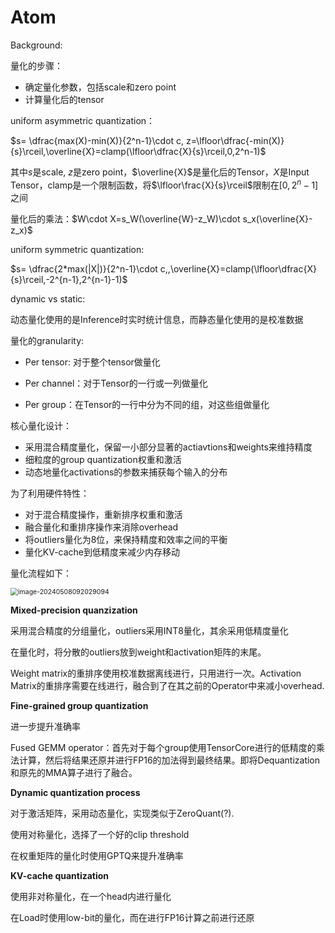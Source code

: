 # Atom

Background:

量化的步骤：

+ 确定量化参数，包括scale和zero point
+ 计算量化后的tensor

uniform asymmetric quantization：

$s= \dfrac{max(X)-min(X)}{2^n-1}\cdot c, z=\lfloor\dfrac{-min(X)}{s}\rceil,\overline{X}=clamp(\lfloor\dfrac{X}{s}\rceil,0,2^n-1)$

其中$s$是scale, $z$是zero point，$\overline{X}$是量化后的Tensor，$X$是Input Tensor，clamp是一个限制函数，将$\lfloor\frac{X}{s}\rceil$限制在$[0,2^n-1]$之间

量化后的乘法：$W\cdot X=s_W(\overline{W}-z_W)\cdot s_x(\overline{X}-z_x)$

uniform symmetric quantization:

$s= \dfrac{2*max(|X|)}{2^n-1}\cdot c,,\overline{X}=clamp(\lfloor\dfrac{X}{s}\rceil,-2^{n-1},2^{n-1}-1)$

dynamic vs static: 

动态量化使用的是Inference时实时统计信息，而静态量化使用的是校准数据

量化的granularity:

+ Per tensor: 对于整个tensor做量化

+ Per channel：对于Tensor的一行或一列做量化

+ Per group：在Tensor的一行中分为不同的组，对这些组做量化

  

核心量化设计：

+ 采用混合精度量化，保留一小部分显著的actiavtions和weights来维持精度
+ 细粒度的group quantization权重和激活
+ 动态地量化activations的参数来捕获每个输入的分布

为了利用硬件特性：

+ 对于混合精度操作，重新排序权重和激活
+ 融合量化和重排序操作来消除overhead
+ 将outliers量化为8位，来保持精度和效率之间的平衡
+ 量化KV-cache到低精度来减少内存移动

量化流程如下：

<img src="../assets/image-20240508092029094.png" alt="image-20240508092029094" style="zoom:75%;" />

**Mixed-precision quanzization**

采用混合精度的分组量化，outliers采用INT8量化，其余采用低精度量化

在量化时，将分散的outliers放到weight和activation矩阵的末尾。

Weight matrix的重排序使用校准数据离线进行，只用进行一次。Activation Matrix的重排序需要在线进行，融合到了在其之前的Operator中来减小overhead.

**Fine-grained group quantization**

进一步提升准确率

Fused GEMM operator：首先对于每个group使用TensorCore进行的低精度的乘法计算，然后将结果还原并进行FP16的加法得到最终结果。即将Dequantization和原先的MMA算子进行了融合。

**Dynamic quantization process** 

对于激活矩阵，采用动态量化，实现类似于ZeroQuant(?).

使用对称量化，选择了一个好的clip threshold

在权重矩阵的量化时使用GPTQ来提升准确率

**KV-cache quantization**

使用非对称量化，在一个head内进行量化

在Load时使用low-bit的量化，而在进行FP16计算之前进行还原